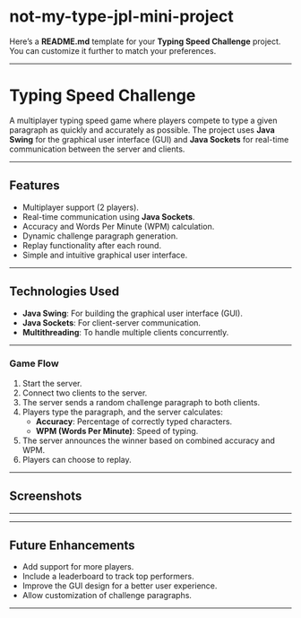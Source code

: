 ﻿# not-my-type-jpl-mini-project
Here’s a **README.md** template for your **Typing Speed Challenge** project. You can customize it further to match your preferences.

---

# **Typing Speed Challenge**

A multiplayer typing speed game where players compete to type a given paragraph as quickly and accurately as possible. The project uses **Java Swing** for the graphical user interface (GUI) and **Java Sockets** for real-time communication between the server and clients.

---

## **Features**

- Multiplayer support (2 players).
- Real-time communication using **Java Sockets**.
- Accuracy and Words Per Minute (WPM) calculation.
- Dynamic challenge paragraph generation.
- Replay functionality after each round.
- Simple and intuitive graphical user interface.

---

## **Technologies Used**

- **Java Swing**: For building the graphical user interface (GUI).
- **Java Sockets**: For client-server communication.
- **Multithreading**: To handle multiple clients concurrently.

---



### **Game Flow**
1. Start the server.
2. Connect two clients to the server.
3. The server sends a random challenge paragraph to both clients.
4. Players type the paragraph, and the server calculates:
   - **Accuracy**: Percentage of correctly typed characters.
   - **WPM (Words Per Minute)**: Speed of typing.
5. The server announces the winner based on combined accuracy and WPM.
6. Players can choose to replay.

---

## **Screenshots**


---



---

## **Future Enhancements**

- Add support for more players.
- Include a leaderboard to track top performers.
- Improve the GUI design for a better user experience.
- Allow customization of challenge paragraphs.

---

